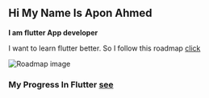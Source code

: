 ## Hi My Name Is Apon Ahmed
**I am flutter App developer**

I want to learn flutter better. So I follow this roadmap [click](https://roadmap.sh/flutter)

![Roadmap image](https://i.postimg.cc/nLy3rw5M/flutter-page-0001-1.jpg)

### My Progress In Flutter [see](https://roadmap.sh/flutter?s=662dfe9233b0bd83e7258d33)